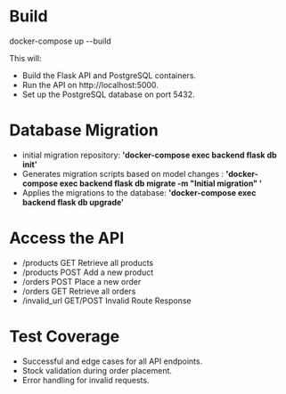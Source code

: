 # Build 
docker-compose up --build                                               

This will:

*   Build the Flask API and PostgreSQL containers.
*   Run the API on http://localhost:5000.
*   Set up the PostgreSQL database on port 5432.

# Database Migration
*   initial migration repository: **'docker-compose exec backend flask db init'**                               
*    Generates migration scripts based on model changes : **'docker-compose exec backend flask db migrate -m "Initial migration"     '**
*    Applies the migrations to the database: **'docker-compose exec backend flask db upgrade'**                            

# Access the API
*   /products	    GET	        Retrieve all products
*   /products	    POST	    Add a new product
*   /orders	        POST	    Place a new order
*   /orders	        GET	        Retrieve all orders
*   /invalid_url    GET/POST    Invalid Route Response

# Test Coverage

*   Successful and edge cases for all API endpoints.
*   Stock validation during order placement.
*   Error handling for invalid requests.